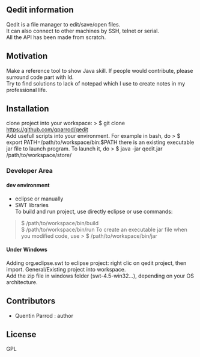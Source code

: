 ## Qedit information
Qedit is a file manager to edit/save/open files.  
It can also connect to other machines by SSH, telnet or serial.  
All the API has been made from scratch.

## Motivation
Make a reference tool to show Java skill. If people would contribute, please surround code part with Id.  
Try to find solutions to lack of notepad which I use to create notes in my professional life.  

## Installation
clone project into your workspace: > $ git clone https://github.com/qparrod/qedit  
Add usefull scripts into your environment. For example in bash, do > $ export PATH=/path/to/workspace/bin:$PATH
there is an existing executable jar file to launch program. To launch it, do > $ java -jar qedit.jar /path/to/workspace/store/  


### Developer Area

#### dev environment
* eclipse or manually
* SWT libraries  
To build and run project, use directly eclipse or use commands: 
> $ /path/to/workspace/bin/build  
> $ /path/to/workspace/bin/run
To create an executable jar file when you modified code, use > $ /path/to/workspace/bin/jar

#### Under Windows
Adding org.eclipse.swt to eclipse project: right clic on qedit project, then import. General/Existing project into workspace.  
Add the zip file in windows folder (swt-4.5-win32...), depending on your OS architecture.

## Contributors
* Quentin Parrod : author

## License
GPL
